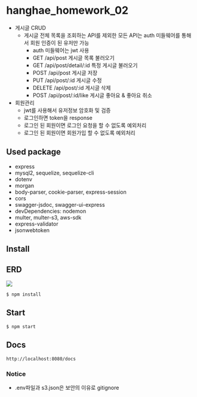 # hanghae_homework_02

- 게시글 CRUD
  - 게시글 전체 목록을 조회하는 API를 제외한 모든 API는 auth 미들웨어를 통해서 회원 인증이 된 유저만 가능
    - auth 미들웨어는 jwt 사용
    - GET /api/post 게시글 목록 불러오기
    - GET /api/post/detail/:id 특정 게시글 불러오기
    - POST /api/post 게시글 저장
    - PUT /api/post/:id 게시글 수정
    - DELETE /api/post/:id 게시글 삭제
    - POST /api/post/:id/like 게시글 좋아요 & 좋아요 취소
- 회원관리
  - jwt를 사용해서 유저정보 암호화 및 검증
  - 로그인하면 token을 response
  - 로그인 된 회원이면 로그인 요청을 할 수 없도록 예외처리
  - 로그인 된 회원이면 회원가입 할 수 없도록 예외처리

## Used package

- express
- mysql2, sequelize, sequelize-cli
- dotenv
- morgan
- body-parser, cookie-parser, express-session
- cors
- swagger-jsdoc, swagger-ui-express
- devDependencies: nodemon
- multer, multer-s3, aws-sdk
- express-validator
- jsonwebtoken

## Install

## ERD

<img src="./uploads/hw_erd.png">

```console
$ npm install
```

## Start

```console
$ npm start
```

## Docs

```
http://localhost:8080/docs
```

### Notice

- .env파일과 s3.json은 보안의 이유로 gitignore
